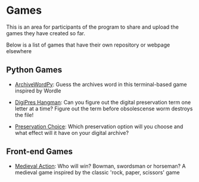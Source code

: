# Games

This is an area for participants of the program to share and upload the games they have created so far.

Below is a list of games that have their own repository or webpage elsewhere

## Python Games

- [ArchiveWordPy](https://github.com/archivistnathan/archiveswordpy): Guess the archives word in this terminal-based game inspired by Wordle

- [DigiPres Hangman](https://github.com/archivistnathan/Digipres-Hangman): Can you figure out the digital preservation term one letter at a time? Figure out the term before obsolescense worm destroys the file!

- [Preservation Choice](https://github.com/EvavandenHurk/PreservationChoice): Which preservation option will you choose and what effect will it have on your digital archive?
  
## Front-end Games
- [Medieval Action](https://github.com/EvavandenHurk/MedievalAction): Who will win? Bowman, swordsman or horseman? A medieval game inspired by the classic 'rock, paper, scissors' game




